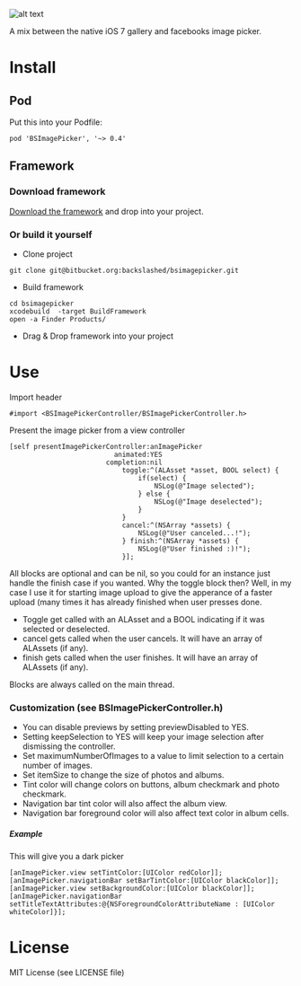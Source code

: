 ![alt text](https://cloud.githubusercontent.com/assets/4034956/3030005/c0e4cc28-e03b-11e3-91d4-3e60fce5db4d.gif "Demo gif")

A mix between the native iOS 7 gallery and facebooks image picker.

# Install
## Pod
Put this into your Podfile:
```shell
pod 'BSImagePicker', '~> 0.4'
```
## Framework
### Download framework
[Download the framework](https://github.com/mikaoj/BSImagePicker/releases/download/0.3/BSImagePickerController.framework.zip "framework") and drop into your project.
### Or build it yourself
* Clone project
```shell
git clone git@bitbucket.org:backslashed/bsimagepicker.git
```
* Build framework
```shell
cd bsimagepicker
xcodebuild  -target BuildFramework
open -a Finder Products/
```
* Drag & Drop framework into your project

# Use
Import header
```objc
#import <BSImagePickerController/BSImagePickerController.h>
```

Present the image picker from a view controller
```objc
[self presentImagePickerController:anImagePicker
                          animated:YES
                        completion:nil
                            toggle:^(ALAsset *asset, BOOL select) {
                                if(select) {
                                    NSLog(@"Image selected");
                                } else {
                                    NSLog(@"Image deselected");
                                }
                            }
                            cancel:^(NSArray *assets) {
                                NSLog(@"User canceled...!");
                            } finish:^(NSArray *assets) {
                                NSLog(@"User finished :)!");
                            }];
```
All blocks are optional and can be nil, so you could for an instance just handle the finish case if you wanted. Why the toggle block then? Well, in my case I use it for starting image upload to give the apperance of a faster upload (many times it has already finished when user presses done.
* Toggle get called with an ALAsset and a BOOL indicating if it was selected or deselected.
* cancel gets called when the user cancels. It will have an array of ALAssets (if any).
* finish gets called when the user finishes. It will have an array of ALAssets (if any).

Blocks are always called on the main thread.

### Customization (see BSImagePickerController.h)
* You can disable previews by setting previewDisabled to YES.
* Setting keepSelection to YES will keep your image selection after dismissing the controller.
* Set maximumNumberOfImages to a value to limit selection to a certain number of images.
* Set itemSize to change the size of photos and albums.
* Tint color will change colors on buttons, album checkmark and photo checkmark.
* Navigation bar tint color will also affect the album view.
* Navigation bar foreground color will also affect text color in album cells.

##### Example
This will give you a dark picker
```objc
[anImagePicker.view setTintColor:[UIColor redColor]];
[anImagePicker.navigationBar setBarTintColor:[UIColor blackColor]];
[anImagePicker.view setBackgroundColor:[UIColor blackColor]];
[anImagePicker.navigationBar setTitleTextAttributes:@{NSForegroundColorAttributeName : [UIColor whiteColor]}];
```

# License
MIT License (see LICENSE file)
